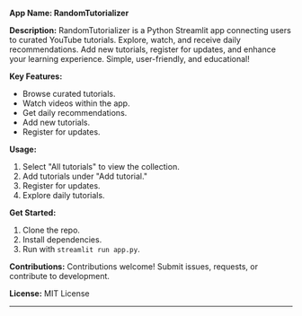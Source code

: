 
**App Name: RandomTutorializer**

**Description:**
RandomTutorializer is a Python Streamlit app connecting users to curated YouTube tutorials. Explore, watch, and receive daily recommendations.
Add new tutorials, register for updates, and enhance your learning experience. Simple, user-friendly, and educational!

**Key Features:**
- Browse curated tutorials.
- Watch videos within the app.
- Get daily recommendations.
- Add new tutorials.
- Register for updates.

**Usage:**
1. Select "All tutorials" to view the collection.
2. Add tutorials under "Add tutorial."
3. Register for updates.
4. Explore daily tutorials.

**Get Started:**
1. Clone the repo.
2. Install dependencies.
3. Run with `streamlit run app.py`.

**Contributions:**
Contributions welcome! Submit issues, requests, or contribute to development.

**License:** MIT License

---
